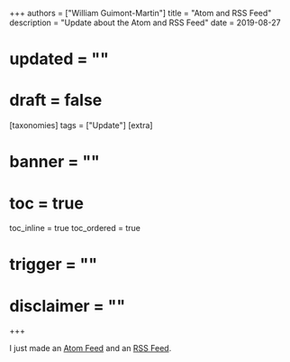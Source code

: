 +++
authors = ["William Guimont-Martin"]
title = "Atom and RSS Feed"
description = "Update about the Atom and RSS Feed"
date = 2019-08-27
# updated = ""
# draft = false
[taxonomies]
tags = ["Update"]
[extra]
# banner = ""
# toc = true
toc_inline = true
toc_ordered = true
# trigger = ""
# disclaimer = ""
+++

I just made an <a class="external" href="https://willGuimont.com/rss.xml" target="_blank">Atom Feed</a> and an <a class="external" href="https://willGuimont.com/rss.xml" target="_blank">RSS Feed</a>.
